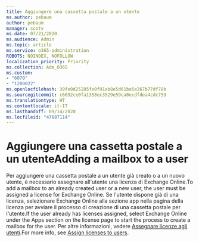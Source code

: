 ```yaml
---
title: Aggiungere una cassetta postale a un utente
ms.author: pebaum
author: pebaum
manager: scotv
ms.date: 07/21/2020
ms.audience: Admin
ms.topic: article
ms.service: o365-administration
ROBOTS: NOINDEX, NOFOLLOW
localization_priority: Priority
ms.collection: Adm_O365
ms.custom:
- "6070"
- "1200022"
ms.openlocfilehash: 39fe0d25285fe0f91ab8e5d61ba5e267b77df78b
ms.sourcegitcommit: c6692ce0fa1358ec3529e59ca0ecdfdea4cdc759
ms.translationtype: HT
ms.contentlocale: it-IT
ms.lasthandoff: 09/14/2020
ms.locfileid: "47687114"
---
```

# <a name="adding-a-mailbox-to-a-user"></a><span data-ttu-id="025c9-102">Aggiungere una cassetta postale a un utente</span><span class="sxs-lookup"><span data-stu-id="025c9-102">Adding a mailbox to a user</span></span>

<span data-ttu-id="025c9-103">Per aggiungere una cassetta postale a un utente già creato o a un nuovo utente, è necessario assegnare all'utente una licenza di Exchange Online.</span><span class="sxs-lookup"><span data-stu-id="025c9-103">To add a mailbox to an already created user or a new user, the user must be assigned a license for Exchange Online.</span></span> <span data-ttu-id="025c9-104">Se l'utente dispone già di una licenza, selezionare Exchange Online alla sezione app nella pagina della licenza per avviare il processo di creazione di una cassetta postale per l'utente.</span><span class="sxs-lookup"><span data-stu-id="025c9-104">If the user already has licenses assigned, select Exchange Online under the Apps section on the license page to start the process to create a mailbox for the user.</span></span> <span data-ttu-id="025c9-105">Per altre informazioni, vedere [Assegnare licenze agli utenti](https://docs.microsoft.com/microsoft-365/admin/manage/assign-licenses-to-users).</span><span class="sxs-lookup"><span data-stu-id="025c9-105">For more info, see [Assign licenses to users](https://docs.microsoft.com/microsoft-365/admin/manage/assign-licenses-to-users).</span></span>